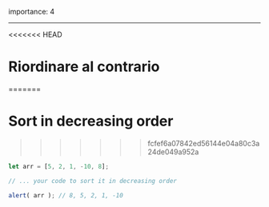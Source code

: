 importance: 4

---

<<<<<<< HEAD
# Riordinare al contrario 
=======
# Sort in decreasing order
>>>>>>> fcfef6a07842ed56144e04a80c3a24de049a952a

```js
let arr = [5, 2, 1, -10, 8];

// ... your code to sort it in decreasing order

alert( arr ); // 8, 5, 2, 1, -10
```

